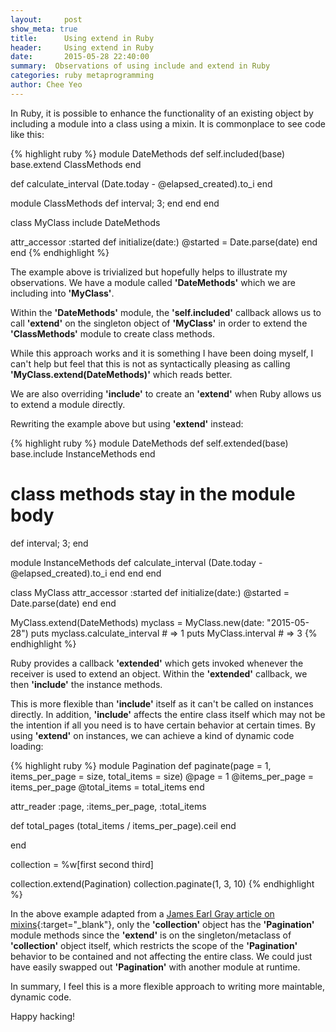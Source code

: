 ```yaml
---
layout:     post
show_meta: true
title:      Using extend in Ruby
header:     Using extend in Ruby
date:       2015-05-28 22:40:00
summary:  Observations of using include and extend in Ruby
categories: ruby metaprogramming
author: Chee Yeo
---
```


In Ruby, it is possible to enhance the functionality of an existing object by
including a module into a class using a mixin. It is commonplace to see code like this:

{% highlight ruby %}
module DateMethods
  def self.included(base)
    base.extend ClassMethods
  end

  def calculate_interval
    (Date.today - @elapsed_created).to_i
  end

  module ClassMethods
    def interval; 3; end
  end
end

class MyClass
  include DateMethods

  attr_accessor :started
  def initialize(date:)
    @started = Date.parse(date)
  end
end
{% endhighlight %}

The example above is trivialized but hopefully helps to illustrate my observations.
We have a module called __'DateMethods'__ which we are including into __'MyClass'__.

Within the __'DateMethods'__ module, the __'self.included'__ callback allows us to call __'extend'__ on the singleton object of __'MyClass'__ in order to extend the __'ClassMethods'__ module to create class methods.

While this approach works and it is something I have been doing myself,
I can't help but feel that this is not as syntactically pleasing as calling __'MyClass.extend(DateMethods)'__ which reads better.

We are also overriding __'include'__ to create an __'extend'__ when Ruby allows us to extend a module directly.

Rewriting the example above but using __'extend'__ instead:

{% highlight ruby %}
module DateMethods
  def self.extended(base)
    base.include InstanceMethods
  end

  # class methods stay in the module body
  def interval; 3; end

  module InstanceMethods
    def calculate_interval
      (Date.today - @elapsed_created).to_i
    end
  end
end

class MyClass
  attr_accessor :started
  def initialize(date:)
    @started = Date.parse(date)
  end
end

MyClass.extend(DateMethods)
myclass = MyClass.new(date: "2015-05-28")
puts myclass.calculate_interval # => 1
puts MyClass.interval # => 3
{% endhighlight %}

Ruby provides a callback __'extended'__ which gets invoked whenever the receiver is used to extend an object. Within the __'extended'__ callback, we then __'include'__ the instance methods.

This is more flexible than __'include'__ itself as it can't be called on instances directly. In addition, __'include'__ affects the entire class itself which may
not be the intention if all you need is to have certain behavior at certain
times. By using __'extend'__ on instances, we can achieve a kind of dynamic code
loading:

{% highlight ruby %}
module Pagination
  def paginate(page = 1, items_per_page = size, total_items = size)
    @page = 1
    @items_per_page = items_per_page
    @total_items = total_items
  end

  attr_reader :page, :items_per_page, :total_items

  def total_pages
    (total_items / items_per_page).ceil
  end

end

collection = %w[first second third]

collection.extend(Pagination)
collection.paginate(1, 3, 10)
{% endhighlight %}

In the above example adapted from a [James Earl Gray article on mixins](http://graysoftinc.com/rubies-in-the-rough/learn-to-love-mix-ins){:target="_blank"}, only the __'collection'__ object has the __'Pagination'__ module methods since the __'extend'__ is on the singleton/metaclass of __'collection'__ object itself, which restricts the scope of the __'Pagination'__ behavior to be contained and not affecting the entire class. We could just have easily swapped out __'Pagination'__ with another module at runtime.

In summary, I feel this is a more flexible approach to writing more maintable, dynamic
code.

Happy hacking!









